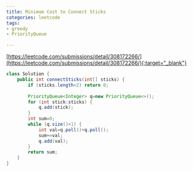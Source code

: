 ```yaml
---
title: Minimum Cost to Connect Sticks
categories: leetcode
tags:
- greedy
- PriorityQueue

---
```


[https://leetcode.com/submissions/detail/308172266/](https://leetcode.com/submissions/detail/308172266/){:target="_blank"}


```java
class Solution {
    public int connectSticks(int[] sticks) {
        if (sticks.length<2) return 0;
        
        PriorityQueue<Integer> q=new PriorityQueue<>();
        for (int stick:sticks) {
            q.add(stick);
        }
        int sum=0;
        while (q.size()>1) {
            int val=q.poll()+q.poll();
            sum+=val;
            q.add(val);
        }
        return sum;
    }
}
```
